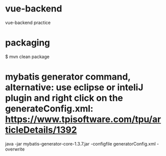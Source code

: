 # vue-backend
vue-backend practice

# packaging

$ mvn clean package

# mybatis generator command, alternative: use eclipse or inteliJ plugin and right click on the generateConfig.xml: https://www.tpisoftware.com/tpu/articleDetails/1392 
java -jar mybatis-generator-core-1.3.7.jar -configfile generatorConfig.xml -overwrite
